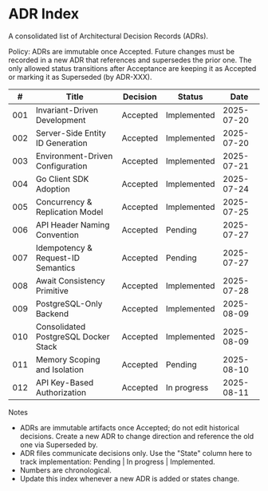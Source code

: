 # ADR Index

A consolidated list of Architectural Decision Records (ADRs).

Policy: ADRs are immutable once Accepted. Future changes must be recorded in a new ADR that references and supersedes the prior one. The only allowed status transitions after Acceptance are keeping it as Accepted or marking it as Superseded (by ADR-XXX).

| #   | Title                               | Decision   | Status        | Date       |
|-----|-------------------------------------|----------|--------------|------------|
| 001 | Invariant-Driven Development        | Accepted | Implemented  | 2025-07-20 |
| 002 | Server-Side Entity ID Generation    | Accepted | Implemented  | 2025-07-20 |
| 003 | Environment-Driven Configuration    | Accepted | Implemented  | 2025-07-21 |
| 004 | Go Client SDK Adoption              | Accepted | Implemented  | 2025-07-24 |
| 005 | Concurrency & Replication Model     | Accepted | Implemented  | 2025-07-25 |
| 006 | API Header Naming Convention        | Accepted | Pending      | 2025-07-27 |
| 007 | Idempotency & Request-ID Semantics  | Accepted | Pending      | 2025-07-27 |
| 008 | Await Consistency Primitive         | Accepted | Implemented  | 2025-07-28 |
| 009 | PostgreSQL-Only Backend             | Accepted | Implemented  | 2025-08-09 |
| 010 | Consolidated PostgreSQL Docker Stack| Accepted | Implemented  | 2025-08-09 |
| 011 | Memory Scoping and Isolation        | Accepted | Pending      | 2025-08-10 |
| 012 | API Key-Based Authorization         | Accepted | In progress  | 2025-08-11 |

Notes
- ADRs are immutable artifacts once Accepted; do not edit historical decisions. Create a new ADR to change direction and reference the old one via Superseded by.
- ADR files communicate decisions only. Use the "State" column here to track implementation: Pending | In progress | Implemented.
- Numbers are chronological.
- Update this index whenever a new ADR is added or states change.
